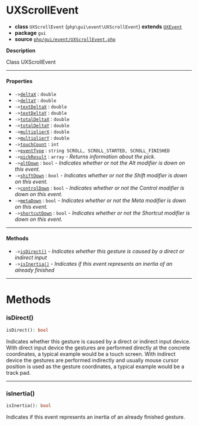 # UXScrollEvent

- **class** `UXScrollEvent` (`php\gui\event\UXScrollEvent`) **extends** [`UXEvent`](https://github.com/jphp-compiler/jphp/blob/master/jphp-gui-ext/api-docs/classes/php/gui/event/UXEvent.md)
- **package** `gui`
- **source** [`php/gui/event/UXScrollEvent.php`](./src/main/resources/JPHP-INF/sdk/php/gui/event/UXScrollEvent.php)

**Description**

Class UXScrollEvent

---

#### Properties

- `->`[`deltaX`](#prop-deltax) : `double`
- `->`[`deltaY`](#prop-deltay) : `double`
- `->`[`textDeltaX`](#prop-textdeltax) : `double`
- `->`[`textDeltaY`](#prop-textdeltay) : `double`
- `->`[`totalDeltaX`](#prop-totaldeltax) : `double`
- `->`[`totalDeltaY`](#prop-totaldeltay) : `double`
- `->`[`multiplierX`](#prop-multiplierx) : `double`
- `->`[`multiplierY`](#prop-multipliery) : `double`
- `->`[`touchCount`](#prop-touchcount) : `int`
- `->`[`eventType`](#prop-eventtype) : `string SCROLL, SCROLL_STARTED, SCROLL_FINISHED`
- `->`[`pickResult`](#prop-pickresult) : `array` - _Returns information about the pick._
- `->`[`altDown`](#prop-altdown) : `bool` - _Indicates whether or not the Alt modifier is down on this event._
- `->`[`shiftDown`](#prop-shiftdown) : `bool` - _Indicates whether or not the Shift modifier is down on this event._
- `->`[`controlDown`](#prop-controldown) : `bool` - _Indicates whether or not the Control modifier is down on this event._
- `->`[`metaDown`](#prop-metadown) : `bool` - _Indicates whether or not the Meta modifier is down on this event._
- `->`[`shortcutDown`](#prop-shortcutdown) : `bool` - _Indicates whether or not the Shortcut modifier is down on this event._

---

#### Methods

- `->`[`isDirect()`](#method-isdirect) - _Indicates whether this gesture is caused by a direct or indirect input_
- `->`[`isInertia()`](#method-isinertia) - _Indicates if this event represents an inertia of an already finished_

---
# Methods

<a name="method-isdirect"></a>

### isDirect()
```php
isDirect(): bool
```
Indicates whether this gesture is caused by a direct or indirect input
device. With direct input device the gestures are performed directly at
the concrete coordinates, a typical example would be a touch screen.
With indirect device the gestures are performed indirectly and usually
mouse cursor position is used as the gesture coordinates, a typical
example would be a track pad.

---

<a name="method-isinertia"></a>

### isInertia()
```php
isInertia(): bool
```
Indicates if this event represents an inertia of an already finished
gesture.